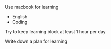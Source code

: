 Use macbook for learning 
- English
- Coding

Try to keep learning block at least 1 hour per day

Write down a plan for learning
